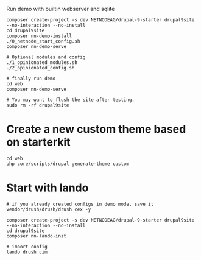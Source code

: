 Run demo with builtin webserver and sqlite
```
composer create-project -s dev NETNODEAG/drupal-9-starter drupal9site --no-interaction --no-install
cd drupal9site
composer nn-demo-install
./0_netnode_start_config.sh
composer nn-demo-serve

# Optional modules and config
./1_opinionated_modules.sh
./2_opinionated_config.sh

# finally run demo
cd web
composer nn-demo-serve

# You may want to flush the site after testing.
sudo rm -rf drupal9site
```

# Create a new custom theme based on starterkit
```
cd web
php core/scripts/drupal generate-theme custom
```

# Start with lando
```
# if you already created configs in demo mode, save it
vendor/drush/drush/drush cex -y

composer create-project -s dev NETNODEAG/drupal-9-starter drupal9site --no-interaction --no-install
cd drupal9site
composer nn-lando-init

# import config
lando drush cim
```
